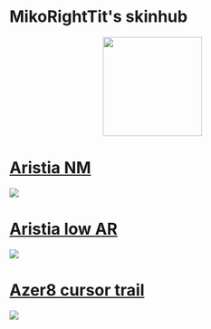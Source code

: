 # MikoRightTit's skinhub

<p align="center">
<a href="players/MikoRightTit"/https://osu.ppy.sh/users/22259826">
       <img src="https://a.ppy.sh/22259826"  
       width="175"
       height="175"></a>
<br>

# [Aristia NM](https://github.com/agutin727/Catamarca-skins/raw/main/players/MikoRightTit/Aristia%20NM.osk)
[![](https://osu.ppy.sh/ss/19222903/1db7)](https://github.com/agutin727/Catamarca-skins/raw/main/players/MikoRightTit/Aristia%20NM.osk)

# [Aristia low AR](https://github.com/agutin727/Catamarca-skins/raw/main/players/MikoRightTit/Aristia%20low%20AR.osk)
[![](https://osu.ppy.sh/ss/19222905/ebb4)](https://github.com/agutin727/Catamarca-skins/blob/main/players/MikoRightTit/Aristia%20low%20AR.osk)

# [Azer8 cursor trail](https://github.com/agutin727/Catamarca-skins/raw/main/players/MikoRightTit/Azer8%20cursor%20trail.osk)
[![](https://osu.ppy.sh/ss/19222908/7a30)](https://github.com/agutin727/Catamarca-skins/raw/main/players/MikoRightTit/Azer8%20cursor%20trail.osk)

